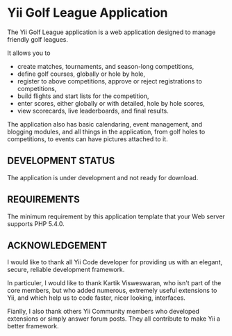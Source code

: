 Yii Golf League Application
===========================

The Yii Golf League application is a web application designed to manage friendly golf leagues.

It allows you to

  * create matches, tournaments, and season-long competitions,
  * define golf courses, globally or hole by hole,
  * register to above competitions, approve or reject registrations to competitions,
  * build flights and start lists for the competition,
  * enter scores, either globally or with detailed, hole by hole scores,
  * view scorecards, live leaderboards, and final results.

The application also has basic calendaring, event management, and blogging modules,
and all things in the application, from golf holes to competitions, to events can have pictures
attached to it.


DEVELOPMENT STATUS
------------------

The application is under development and not ready for download.


REQUIREMENTS
------------

The minimum requirement by this application template that your Web server supports PHP 5.4.0.


ACKNOWLEDGEMENT
---------------

I would like to thank all Yii Code developer for providing us with an elegant, secure, reliable development framework.

In particuler, I would like to thank Kartik Visweswaran, who isn't part of the core members, but who added numerous,
extremely useful extensions to Yii, and which help us to code faster, nicer looking, interfaces.

Fianlly, I also  thank others Yii Community members who developed extensions or simply answer forum posts.
They all contribute to make Yii a better framework.